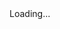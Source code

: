 <html>
<head>
<script>

function setCookie(cname,cvalue,exdays) {
    var d = new Date();
    d.setTime(d.getTime() + (exdays*24*60*60*1000));
    var expires = "expires=" + d.toGMTString();
    document.cookie = cname + "=" + cvalue + ";" + expires + ";path=/";
}

function getCookie(cname) {
    var name = cname + "=";
    var decodedCookie = decodeURIComponent(document.cookie);
    var ca = decodedCookie.split(';');
    for(var i = 0; i < ca.length; i++) {
        var c = ca[i];
        while (c.charAt(0) == ' ') {
            c = c.substring(1);
        }
        if (c.indexOf(name) == 0) {
            return c.substring(name.length, c.length);
        }
    }
    return "";
}

function checkCookie() {
    var vidchoice=getCookie("vid1");
    if (vidchoice==1){window.location.href = "https://ximera.osu.edu/calcvids/o/set1";}
    else if (vidchoice==2){window.location.href = "https://ximera.osu.edu/calcvids/q/set1";}
    else if (vidchoice==3){window.location.href = "https://ximera.osu.edu/calcvids/v/set1";}
    else if (vidchoice==4){window.location.href = "https://ximera.osu.edu/calcvids/c/set1";}
    else {
      var forwardchoice=Math.random();
      if (forwardchoice <= 0.25 ){
        setCookie("vid1", 1, 365);
        checkCookie();
        }
      else if (forwardchoice <= 0.5 ){
        setCookie("vid1", 2, 365);
        checkCookie();
        }
      else if (forwardchoice <= 0.75 ){
        setCookie("vid1", 3, 365);
        checkCookie();
        }
      else {
        setCookie("vid1", 4, 365);
        checkCookie();
        }
      }
}
 

</script>
</head>
<body onload="checkCookie()">
Loading...
</body>
</html>
